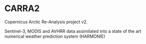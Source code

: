 # CARRA2
Copernicus Arctic Re-Analysis project v2.

Sentinel-3, MODIS and AVHRR data assimilated into a state of the art numerical weather prediction system (HARMONIE)
